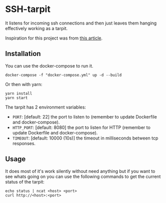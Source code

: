 # SSH-tarpit

It listens for incoming ssh connections and then just leaves them hanging effectively working as a tarpit.

Inspiration for this project was from [this article](https://nullprogram.com/blog/2019/03/22/).

## Installation

You can use the docker-compose to run it.

    docker-compose -f "docker-compose.yml" up -d --build

Or then with yarn:

    yarn install
    yarn start

The tarpit has 2 environment variables:

-   `PORT`: [default: 22] the port to listen to (remember to update Dockerfile and docker-compose).
-   `HTTP_PORT`: [default: 8080] the port to listen for HTTP (remember to update Dockerfile and docker-compose).
-   `TIMEOUT`: [default: 10000 (10s)] the timeout in milliseconds between tcp responses.

## Usage

It does most of it's work silently without need anything but if you want to see whats going on you can use the following commands to get the current status of the tarpit:

    echo status | ncat <host> <port>
    curl http://<host>:<port>

